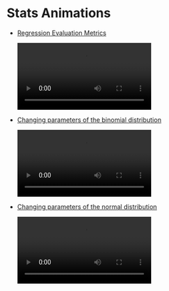 <style>
    video { max-width: 100%; }
</style>
# Stats Animations

- [Regression Evaluation Metrics](regression-evaluation.mp4)

    <video controls>
        <source src="regression-evaluation.mp4" />
    </video>

- [Changing parameters of the binomial distribution](binomial-distribution-demo.mp4)

    <video controls>
        <source src="binomial-distribution-demo.mp4" />
    </video>

- [Changing parameters of the normal distribution](normal-distribution-demo.mp4)

    <video controls>
        <source src="normal-distribution-demo.mp4" />
    </video>

